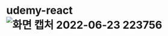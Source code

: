 # udemy-react![화면 캡처 2022-06-23 223756](https://user-images.githubusercontent.com/96061695/175312725-64f6fbf2-112e-4979-9a7e-064f592c61b4.png)
